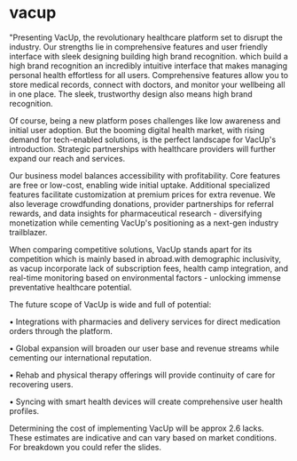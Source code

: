 # vacup


"Presenting VacUp, the revolutionary healthcare platform set to disrupt the industry. Our strengths lie in  comprehensive features and user friendly interface with sleek  designing building high brand recognition. which build a high brand recognition  an incredibly intuitive interface that makes managing personal health effortless for all users. Comprehensive features allow you to store medical records, connect with doctors, and monitor your wellbeing all in one place. The sleek, trustworthy design also means high brand recognition.

Of course, being a new platform poses challenges like low awareness and initial user adoption. But the booming digital health market, with rising demand for tech-enabled solutions, is the perfect landscape for VacUp's introduction. Strategic partnerships with healthcare providers will further expand our reach and services.  

 Our business model balances accessibility with profitability. Core features are free or low-cost, enabling wide initial uptake. Additional specialized features facilitate customization at premium prices for extra revenue. We also leverage crowdfunding donations, provider partnerships for referral rewards, and data insights for pharmaceutical research - diversifying monetization while cementing VacUp's positioning as a next-gen industry trailblazer.

 When comparing competitive solutions, VacUp stands apart for its competition which is mainly based in abroad.with demographic inclusivity, as vacup incorporate lack of subscription fees, health camp integration, and real-time monitoring based on environmental factors - unlocking immense preventative healthcare potential.

 The future scope of VacUp is wide and full of potential: 

 • Integrations with pharmacies and delivery services for direct medication orders through the platform.

 • Global expansion will broaden our user base and revenue streams while cementing our international reputation. 

 • Rehab and physical therapy offerings will provide continuity of care for recovering users.

 • Syncing with smart health devices will create comprehensive user health profiles.

 Determining the cost of implementing VacUp will be approx  2.6 lacks. These estimates are indicative and can vary based on market conditions. For breakdown you could refer the slides.

